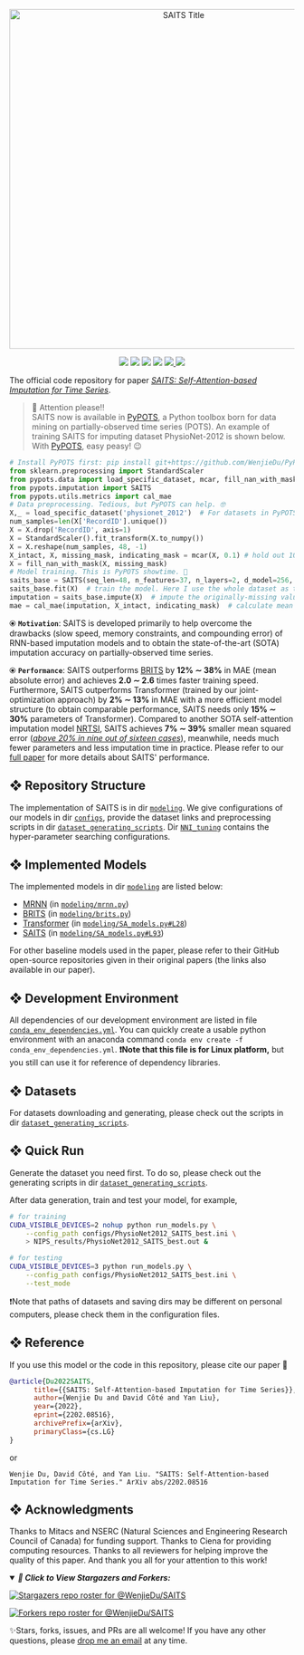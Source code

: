 <p align="center">
    <a id="SAITS" href="#SAITS">
        <img src="https://raw.githubusercontent.com/WenjieDu/SAITS/master/figs/SAITS full title.svg?sanitize=true" alt="SAITS Title" title="SAITS Title" width="600"/>
    </a>
</p>

<p align="center">
  <img src="https://img.shields.io/badge/Python-v3.8-yellowgreen" />
  <img src="https://img.shields.io/badge/PyTorch-1.8.1-green" />
  <img src="https://img.shields.io/badge/Conda-Supported-lightgreen?style=social&logo=anaconda" />
  <img src="https://img.shields.io/badge/License-GPL--v3-lightgreen" />
  <a href="https://arxiv.org/abs/2202.08516">
    <img src="https://img.shields.io/badge/Paper-arXiv_preprint-success" />
  </a>
  <img src="https://hits.seeyoufarm.com/api/count/incr/badge.svg?url=https%3A%2F%2Fgithub.com%2FWenjieDu%2FSAITS&count_bg=%23009A0A&title_bg=%23555555&icon=&icon_color=%23E7E7E7&title=Hits&edge_flat=false" />
</p>

The official code repository for paper *[SAITS: Self-Attention-based Imputation for Time Series](https://arxiv.org/abs/2202.08516)*. 

> 📣 Attention please‼️ <br>
> SAITS now is available in [PyPOTS](https://github.com/WenjieDu/PyPOTS), a Python toolbox born for data mining on partially-observed time series (POTS). An example of training SAITS for imputing dataset PhysioNet-2012 is shown below. With [PyPOTS](https://github.com/WenjieDu/PyPOTS), easy peasy! 😉

``` python
# Install PyPOTS first: pip install git+https://github.com/WenjieDu/PyPOTS.git
from sklearn.preprocessing import StandardScaler
from pypots.data import load_specific_dataset, mcar, fill_nan_with_mask
from pypots.imputation import SAITS
from pypots.utils.metrics import cal_mae
# Data preprocessing. Tedious, but PyPOTS can help. 🤓
X,_ = load_specific_dataset('physionet_2012')  # For datasets in PyPOTS database, PyPOTS will automatically download and extract it.
num_samples=len(X['RecordID'].unique())
X = X.drop('RecordID', axis=1)
X = StandardScaler().fit_transform(X.to_numpy())
X = X.reshape(num_samples, 48, -1)
X_intact, X, missing_mask, indicating_mask = mcar(X, 0.1) # hold out 10% observed values as ground truth
X = fill_nan_with_mask(X, missing_mask)
# Model training. This is PyPOTS showtime. 💪
saits_base = SAITS(seq_len=48, n_features=37, n_layers=2, d_model=256, d_inner=128, n_head=4, d_k=64, d_v=64, dropout=0.1, epochs=10)
saits_base.fit(X)  # train the model. Here I use the whole dataset as the training set, because ground truth is not visible to the model.
imputation = saits_base.impute(X)  # impute the originally-missing values and artificially-missing values
mae = cal_mae(imputation, X_intact, indicating_mask)  # calculate mean absolute error on the ground truth (artificially-missing values)
```

⦿ **`Motivation`**: SAITS is developed primarily to help overcome the drawbacks (slow speed, memory constraints, and compounding error) of RNN-based imputation models and to obtain the state-of-the-art (SOTA) imputation accuracy on partially-observed time series.

⦿ **`Performance`**: SAITS outperforms [BRITS](https://papers.nips.cc/paper/2018/hash/734e6bfcd358e25ac1db0a4241b95651-Abstract.html) by **12% ∼ 38%** in MAE (mean absolute error) and achieves **2.0 ∼ 2.6** times faster training speed. Furthermore, SAITS outperforms Transformer (trained by our joint-optimization approach) by **2% ∼ 13%** in MAE with a more efficient model structure (to obtain comparable performance, SAITS needs only **15% ∼ 30%** parameters of Transformer). Compared to another SOTA self-attention imputation model [NRTSI](https://github.com/lupalab/NRTSI), SAITS achieves **7% ∼ 39%** smaller mean squared error (<ins>*above 20% in nine out of sixteen cases*</ins>), meanwhile, needs much fewer parameters and less imputation time in practice. Please refer to our [full paper](https://arxiv.org/pdf/2202.08516.pdf) for more details about SAITS' performance.

## ❖ Repository Structure
The implementation of SAITS is in dir [`modeling`](https://github.com/WenjieDu/SAITS/blob/master/modeling/SA_models.py). We give configurations of our models in dir [`configs`](https://github.com/WenjieDu/SAITS/tree/master/configs), provide the dataset links and preprocessing scripts in dir [`dataset_generating_scripts`](https://github.com/WenjieDu/SAITS/tree/master/dataset_generating_scripts). Dir [`NNI_tuning`](https://github.com/WenjieDu/SAITS/tree/master/NNI_tuning) contains the hyper-parameter searching configurations.

## ❖ Implemented Models
The implemented models in dir [`modeling`](https://github.com/WenjieDu/SAITS/blob/master/modeling) are listed below:

* [MRNN](https://ieeexplore.ieee.org/document/8485748) (in [`modeling/mrnn.py`](https://github.com/WenjieDu/SAITS/blob/master/modeling/mrnn.py#L44))
* [BRITS](https://papers.nips.cc/paper/2018/hash/734e6bfcd358e25ac1db0a4241b95651-Abstract.html) (in [`modeling/brits.py`](https://github.com/WenjieDu/SAITS/blob/master/modeling/brits.py#L151))
* [Transformer](https://papers.nips.cc/paper/2017/hash/3f5ee243547dee91fbd053c1c4a845aa-Abstract.html) (in [`modeling/SA_models.py#L28`](https://github.com/WenjieDu/SAITS/blob/master/modeling/SA_models.py#L28))
* [SAITS](https://arxiv.org/abs/2202.08516) (in [`modeling/SA_models.py#L93`](https://github.com/WenjieDu/SAITS/blob/master/modeling/SA_models.py#L93))

For other baseline models used in the paper, please refer to their GitHub open-source repositories given in their original papers (the links also available in our paper).

## ❖ Development Environment
All dependencies of our development environment are listed in file [`conda_env_dependencies.yml`](https://github.com/WenjieDu/SAITS/blob/master/conda_env_dependencies.yml). You can quickly create a
usable python environment with an anaconda command `conda env create -f conda_env_dependencies.yml`. **❗️Note that this file is for Linux platform,** but you still can use it for reference of dependency libraries.

## ❖ Datasets
For datasets downloading and generating, please check out the scripts in dir [`dataset_generating_scripts`](https://github.com/WenjieDu/SAITS/tree/master/dataset_generating_scripts).

## ❖ Quick Run
Generate the dataset you need first. To do so, please check out the generating scripts in dir [`dataset_generating_scripts`](https://github.com/WenjieDu/SAITS/tree/master/dataset_generating_scripts).

After data generation, train and test your model, for example,

```bash
# for training
CUDA_VISIBLE_DEVICES=2 nohup python run_models.py \
    --config_path configs/PhysioNet2012_SAITS_best.ini \
    > NIPS_results/PhysioNet2012_SAITS_best.out &

# for testing
CUDA_VISIBLE_DEVICES=3 python run_models.py \
    --config_path configs/PhysioNet2012_SAITS_best.ini \
    --test_mode
```

❗️Note that paths of datasets and saving dirs may be different on personal computers, please check them in the configuration files.

## ❖ Reference
If you use this model or the code in this repository, please cite our paper 🤗

```bibtex
@article{Du2022SAITS,
      title={{SAITS: Self-Attention-based Imputation for Time Series}}, 
      author={Wenjie Du and David Côté and Yan Liu},
      year={2022},
      eprint={2202.08516},
      archivePrefix={arXiv},
      primaryClass={cs.LG}
}
```

or

`Wenjie Du, David Côté, and Yan Liu. "SAITS: Self-Attention-based Imputation for Time Series." ArXiv abs/2202.08516`

## ❖ Acknowledgments
Thanks to Mitacs and NSERC (Natural Sciences and Engineering Research Council of Canada) for funding support. Thanks to Ciena for providing computing resources. Thanks to all reviewers for helping improve the quality of this paper. And thank you all for your attention to this work!

<details open>
<summary><b><i>👏 Click to View Stargazers and Forkers: </i></b></summary>

[![Stargazers repo roster for @WenjieDu/SAITS](https://reporoster.com/stars/dark/WenjieDu/SAITS)](https://github.com/WenjieDu/SAITS/stargazers)
    
[![Forkers repo roster for @WenjieDu/SAITS](https://reporoster.com/forks/dark/WenjieDu/SAITS)](https://github.com/WenjieDu/SAITS/network/members)
</details>

✨Stars, forks, issues, and PRs are all welcome! If you have any other questions, please [drop me an email](mailto:wenjay.du@gmail.com) at any time.